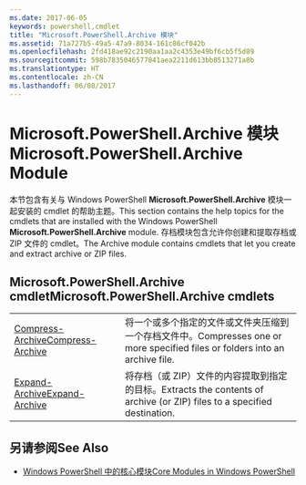 ```yaml
---
ms.date: 2017-06-05
keywords: powershell,cmdlet
title: "Microsoft.PowerShell.Archive 模块"
ms.assetid: 71a727b5-49a5-47a9-8034-161c86cf042b
ms.openlocfilehash: 2fd418ae92c2190aa1aa2c4353e49bf6cb5f5d89
ms.sourcegitcommit: 598b7835046577841aea2211d613bb8513271a8b
ms.translationtype: HT
ms.contentlocale: zh-CN
ms.lasthandoff: 06/08/2017
---
```

# <a name="microsoftpowershellarchive-module"></a><span data-ttu-id="b6712-103">Microsoft.PowerShell.Archive 模块</span><span class="sxs-lookup"><span data-stu-id="b6712-103">Microsoft.PowerShell.Archive Module</span></span>
<span data-ttu-id="b6712-104">本节包含有关与 Windows PowerShell **Microsoft.PowerShell.Archive** 模块一起安装的 cmdlet 的帮助主题。</span><span class="sxs-lookup"><span data-stu-id="b6712-104">This section contains the help topics for the cmdlets that are installed with the Windows PowerShell **Microsoft.PowerShell.Archive** module.</span></span> <span data-ttu-id="b6712-105">存档模块包含允许你创建和提取存档或 ZIP 文件的 cmdlet。</span><span class="sxs-lookup"><span data-stu-id="b6712-105">The Archive module contains cmdlets that let you create and extract archive or ZIP files.</span></span>

## <a name="microsoftpowershellarchive-cmdlets"></a><span data-ttu-id="b6712-106">Microsoft.PowerShell.Archive cmdlet</span><span class="sxs-lookup"><span data-stu-id="b6712-106">Microsoft.PowerShell.Archive cmdlets</span></span>

|||
|-|-|
|[<span data-ttu-id="b6712-107">Compress-Archive</span><span class="sxs-lookup"><span data-stu-id="b6712-107">Compress-Archive</span></span>](http://technet.microsoft.com/library/dn841358.aspx)|<span data-ttu-id="b6712-108">将一个或多个指定的文件或文件夹压缩到一个存档文件中。</span><span class="sxs-lookup"><span data-stu-id="b6712-108">Compresses one or more specified files or folders into an archive file.</span></span>|
|[<span data-ttu-id="b6712-109">Expand-Archive</span><span class="sxs-lookup"><span data-stu-id="b6712-109">Expand-Archive</span></span>](http://technet.microsoft.com/library/dn841359.aspx)|<span data-ttu-id="b6712-110">将存档（或 ZIP）文件的内容提取到指定的目标。</span><span class="sxs-lookup"><span data-stu-id="b6712-110">Extracts the contents of archive (or ZIP) files to a specified destination.</span></span>|

## <a name="see-also"></a><span data-ttu-id="b6712-111">另请参阅</span><span class="sxs-lookup"><span data-stu-id="b6712-111">See Also</span></span>
- [<span data-ttu-id="b6712-112">Windows PowerShell 中的核心模块</span><span class="sxs-lookup"><span data-stu-id="b6712-112">Core Modules in Windows PowerShell</span></span>](http://technet.microsoft.com/library/hh847741.aspx)

